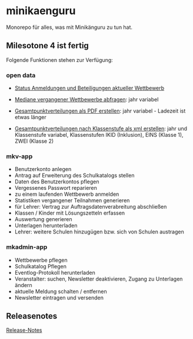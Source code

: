 # minikaenguru

Monorepo für alles, was mit Minikänguru zu tun hat.

## Milesotone 4 ist fertig

Folgende Funktionen stehen zur Verfügung:

### open data

* [Status Anmeldungen und Beteiligungen aktueller Wettbewerb](https://mathe-jung-alt.de/mk-gateway/open-data/statistik/anmeldungen)

* [Mediane vergangener Wettbewerbe abfragen](https://mathe-jung-alt.de/mk-gateway/open-data/statistik/2020/mediane): jahr variabel

* [Gesamtpunktverteilungen als PDF erstellen](https://mathe-jung-alt.de/mk-gateway/open-data/statistik/2020/pdf): jahr variabel  - Ladezeit ist etwas länger
 
* [Gesamtpunktverteilungen nach Klassenstufe als xml erstellen](https://mathe-jung-alt.de/mk-gateway/open-data/statistik/2020/EINS/xml): jahr und Klassenstufe variabel,  Klassenstufen IKID (Inklusion), EINS (Klasse 1), ZWEI (Klasse 2)

### mkv-app

* Benutzerkonto anlegen
* Antrag auf Erweiterung des Schulkatalogs stellen
* Daten des Benutzerkontos pflegen
* Vergessenes Passwort reparieren
* zu einem laufenden Wettbewerb anmelden
* Statistiken vergangener Teilnahmen generieren
* für Lehrer: Vertrag zur Auftragsdatenverabreitung abschließen
* Klassen / Kinder mit Lösungszetteln erfassen
* Auswertung generieren
* Unterlagen herunterladen
* Lehrer: weitere Schulen hinzugügen bzw. sich von Schulen austragen

### mkadmin-app

* Wettbewerbe pflegen
* Schulkatalog Pflegen
* Eventlog-Protokoll herunterladen
* Veranstalter: suchen, Newsletter deaktivieren, Zugang zu Unterlagen ändern
* aktuelle Meldung schalten / entfernen
* Newsletter eintragen und versenden

## Releasenotes

[Release-Notes](RELEASE-NOTES.md)